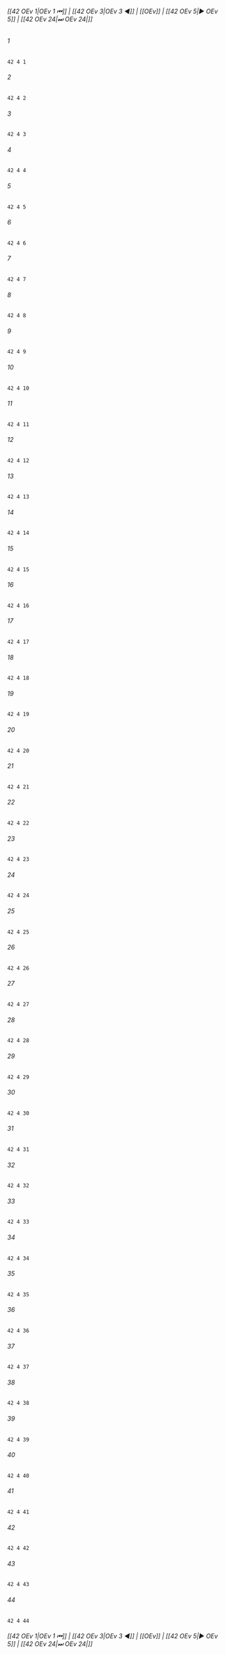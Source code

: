
###### [[42 OEv 1|OEv 1 ⏮]] | [[42 OEv 3|OEv 3 ◀]] | [[OEv]] | [[42 OEv 5|▶ OEv 5]] | [[42 OEv 24|⏭ OEv 24|]]

###### 1
``` verse
42 4 1 
```
###### 2
``` verse
42 4 2 
```
###### 3
``` verse
42 4 3 
```
###### 4
``` verse
42 4 4 
```
###### 5
``` verse
42 4 5 
```
###### 6
``` verse
42 4 6 
```
###### 7
``` verse
42 4 7 
```
###### 8
``` verse
42 4 8 
```
###### 9
``` verse
42 4 9 
```
###### 10
``` verse
42 4 10 
```
###### 11
``` verse
42 4 11 
```
###### 12
``` verse
42 4 12 
```
###### 13
``` verse
42 4 13 
```
###### 14
``` verse
42 4 14 
```
###### 15
``` verse
42 4 15 
```
###### 16
``` verse
42 4 16 
```
###### 17
``` verse
42 4 17 
```
###### 18
``` verse
42 4 18 
```
###### 19
``` verse
42 4 19 
```
###### 20
``` verse
42 4 20 
```
###### 21
``` verse
42 4 21 
```
###### 22
``` verse
42 4 22 
```
###### 23
``` verse
42 4 23 
```
###### 24
``` verse
42 4 24 
```
###### 25
``` verse
42 4 25 
```
###### 26
``` verse
42 4 26 
```
###### 27
``` verse
42 4 27 
```
###### 28
``` verse
42 4 28 
```
###### 29
``` verse
42 4 29 
```
###### 30
``` verse
42 4 30 
```
###### 31
``` verse
42 4 31 
```
###### 32
``` verse
42 4 32 
```
###### 33
``` verse
42 4 33 
```
###### 34
``` verse
42 4 34 
```
###### 35
``` verse
42 4 35 
```
###### 36
``` verse
42 4 36 
```
###### 37
``` verse
42 4 37 
```
###### 38
``` verse
42 4 38 
```
###### 39
``` verse
42 4 39 
```
###### 40
``` verse
42 4 40 
```
###### 41
``` verse
42 4 41 
```
###### 42
``` verse
42 4 42 
```
###### 43
``` verse
42 4 43 
```
###### 44
``` verse
42 4 44 
```

###### [[42 OEv 1|OEv 1 ⏮]] | [[42 OEv 3|OEv 3 ◀]] | [[OEv]] | [[42 OEv 5|▶ OEv 5]] | [[42 OEv 24|⏭ OEv 24|]]

